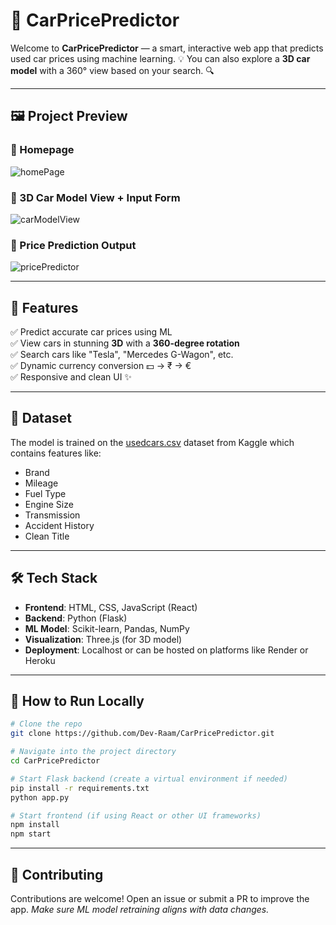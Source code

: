 # 🚗 CarPricePredictor

Welcome to **CarPricePredictor** — a smart, interactive web app that predicts used car prices using machine learning. 💡 You can also explore a **3D car model** with a 360° view based on your search. 🔍

---

## 🖼️ Project Preview

### 🔹 Homepage
![homePage](https://github.com/user-attachments/assets/628f708e-47c5-4b65-bdfe-b866f7e41975)

### 🔹 3D Car Model View + Input Form
![carModelView](https://github.com/user-attachments/assets/5432e8c2-e892-4873-94b0-dcc6dbdf5eca)

### 🔹 Price Prediction Output
![pricePredictor](https://github.com/user-attachments/assets/40dbe56a-a825-4041-8cea-6523059d5195)

---

## 🧠 Features

✅ Predict accurate car prices using ML  
✅ View cars in stunning **3D** with a **360-degree rotation**  
✅ Search cars like "Tesla", "Mercedes G-Wagon", etc.  
✅ Dynamic currency conversion 💵 → ₹ → €  
✅ Responsive and clean UI ✨  

---

## 📂 Dataset

The model is trained on the [usedcars.csv](https://www.kaggle.com/datasets/austinreese/craigslist-carstrucks-data) dataset from Kaggle which contains features like:
- Brand
- Mileage
- Fuel Type
- Engine Size
- Transmission
- Accident History
- Clean Title

---

## 🛠️ Tech Stack

- **Frontend**: HTML, CSS, JavaScript (React)
- **Backend**: Python (Flask)
- **ML Model**: Scikit-learn, Pandas, NumPy
- **Visualization**: Three.js (for 3D model)  
- **Deployment**: Localhost or can be hosted on platforms like Render or Heroku

---

## 🚀 How to Run Locally

```bash
# Clone the repo
git clone https://github.com/Dev-Raam/CarPricePredictor.git

# Navigate into the project directory
cd CarPricePredictor

# Start Flask backend (create a virtual environment if needed)
pip install -r requirements.txt
python app.py

# Start frontend (if using React or other UI frameworks)
npm install
npm start
```

---

## 🤝 Contributing
Contributions are welcome! Open an issue or submit a PR to improve the app.
*Make sure ML model retraining aligns with data changes.*
